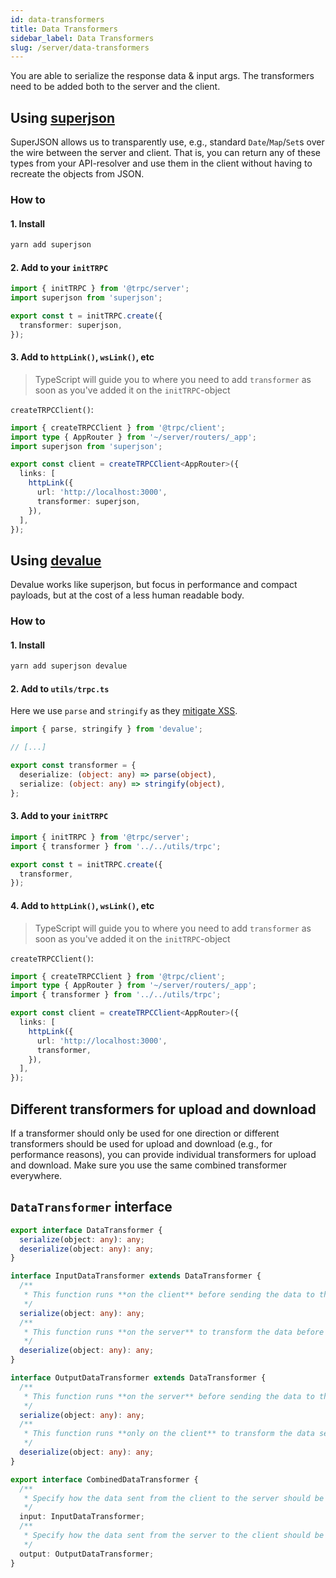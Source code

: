 ```yaml
---
id: data-transformers
title: Data Transformers
sidebar_label: Data Transformers
slug: /server/data-transformers
---
```


You are able to serialize the response data & input args. The transformers need to be added both to the server and the client.

## Using [superjson](https://github.com/blitz-js/superjson)

SuperJSON allows us to transparently use, e.g., standard `Date`/`Map`/`Set`s over the wire between the server and client. That is, you can return any of these types from your API-resolver and use them in the client without having to recreate the objects from JSON.

### How to

#### 1. Install

```bash
yarn add superjson
```

#### 2. Add to your `initTRPC`

```ts title='routers/router/_app.ts'
import { initTRPC } from '@trpc/server';
import superjson from 'superjson';

export const t = initTRPC.create({
  transformer: superjson,
});
```

#### 3. Add to `httpLink()`, `wsLink()`, etc

> TypeScript will guide you to where you need to add `transformer` as soon as you've added it on the `initTRPC`-object

`createTRPCClient()`:

```ts title='src/app/_trpc/client.ts'
import { createTRPCClient } from '@trpc/client';
import type { AppRouter } from '~/server/routers/_app';
import superjson from 'superjson';

export const client = createTRPCClient<AppRouter>({
  links: [
    httpLink({
      url: 'http://localhost:3000',
      transformer: superjson,
    }),
  ],
});
```

## Using [devalue](https://github.com/richharris/devalue)

Devalue works like superjson, but focus in performance and compact payloads, but at the cost of a less human readable body.

### How to

#### 1. Install

```bash
yarn add superjson devalue
```

#### 2. Add to `utils/trpc.ts`

Here we use `parse` and `stringify` as they [mitigate XSS](https://github.com/Rich-Harris/devalue?tab=readme-ov-file#xss-mitigation).

```ts title='utils/trpc.ts'
import { parse, stringify } from 'devalue';

// [...]

export const transformer = {
  deserialize: (object: any) => parse(object),
  serialize: (object: any) => stringify(object),
};
```

#### 3. Add to your `initTRPC`

```ts title='server/routers/_app.ts'
import { initTRPC } from '@trpc/server';
import { transformer } from '../../utils/trpc';

export const t = initTRPC.create({
  transformer,
});
```

#### 4. Add to `httpLink()`, `wsLink()`, etc

> TypeScript will guide you to where you need to add `transformer` as soon as you've added it on the `initTRPC`-object

`createTRPCClient()`:

```ts title='src/app/_trpc/client.ts'
import { createTRPCClient } from '@trpc/client';
import type { AppRouter } from '~/server/routers/_app';
import { transformer } from '../../utils/trpc';

export const client = createTRPCClient<AppRouter>({
  links: [
    httpLink({
      url: 'http://localhost:3000',
      transformer,
    }),
  ],
});
```

## Different transformers for upload and download

If a transformer should only be used for one direction or different transformers should be used for upload and download (e.g., for performance reasons), you can provide individual transformers for upload and download. Make sure you use the same combined transformer everywhere.

## `DataTransformer` interface

```ts
export interface DataTransformer {
  serialize(object: any): any;
  deserialize(object: any): any;
}

interface InputDataTransformer extends DataTransformer {
  /**
   * This function runs **on the client** before sending the data to the server.
   */
  serialize(object: any): any;
  /**
   * This function runs **on the server** to transform the data before it is passed to the resolver
   */
  deserialize(object: any): any;
}

interface OutputDataTransformer extends DataTransformer {
  /**
   * This function runs **on the server** before sending the data to the client.
   */
  serialize(object: any): any;
  /**
   * This function runs **only on the client** to transform the data sent from the server.
   */
  deserialize(object: any): any;
}

export interface CombinedDataTransformer {
  /**
   * Specify how the data sent from the client to the server should be transformed.
   */
  input: InputDataTransformer;
  /**
   * Specify how the data sent from the server to the client should be transformed.
   */
  output: OutputDataTransformer;
}
```
